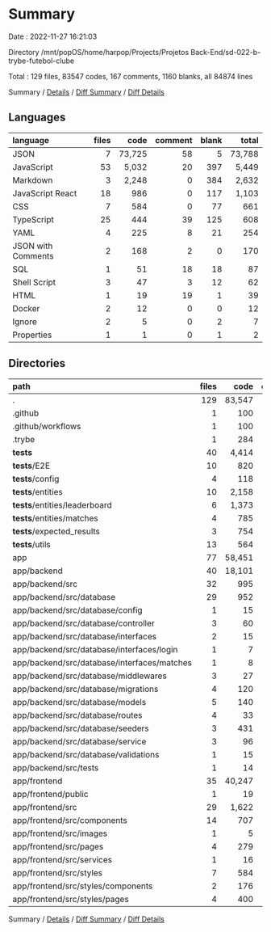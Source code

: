 # Summary

Date : 2022-11-27 16:21:03

Directory /mnt/popOS/home/harpop/Projects/Projetos Back-End/sd-022-b-trybe-futebol-clube

Total : 129 files,  83547 codes, 167 comments, 1160 blanks, all 84874 lines

Summary / [Details](details.md) / [Diff Summary](diff.md) / [Diff Details](diff-details.md)

## Languages
| language | files | code | comment | blank | total |
| :--- | ---: | ---: | ---: | ---: | ---: |
| JSON | 7 | 73,725 | 58 | 5 | 73,788 |
| JavaScript | 53 | 5,032 | 20 | 397 | 5,449 |
| Markdown | 3 | 2,248 | 0 | 384 | 2,632 |
| JavaScript React | 18 | 986 | 0 | 117 | 1,103 |
| CSS | 7 | 584 | 0 | 77 | 661 |
| TypeScript | 25 | 444 | 39 | 125 | 608 |
| YAML | 4 | 225 | 8 | 21 | 254 |
| JSON with Comments | 2 | 168 | 2 | 0 | 170 |
| SQL | 1 | 51 | 18 | 18 | 87 |
| Shell Script | 3 | 47 | 3 | 12 | 62 |
| HTML | 1 | 19 | 19 | 1 | 39 |
| Docker | 2 | 12 | 0 | 0 | 12 |
| Ignore | 2 | 5 | 0 | 2 | 7 |
| Properties | 1 | 1 | 0 | 1 | 2 |

## Directories
| path | files | code | comment | blank | total |
| :--- | ---: | ---: | ---: | ---: | ---: |
| . | 129 | 83,547 | 167 | 1,160 | 84,874 |
| .github | 1 | 100 | 0 | 18 | 118 |
| .github/workflows | 1 | 100 | 0 | 18 | 118 |
| .trybe | 1 | 284 | 0 | 0 | 284 |
| __tests__ | 40 | 4,414 | 14 | 369 | 4,797 |
| __tests__/E2E | 10 | 820 | 0 | 205 | 1,025 |
| __tests__/config | 4 | 118 | 0 | 27 | 145 |
| __tests__/entities | 10 | 2,158 | 0 | 16 | 2,174 |
| __tests__/entities/leaderboard | 6 | 1,373 | 0 | 8 | 1,381 |
| __tests__/entities/matches | 4 | 785 | 0 | 8 | 793 |
| __tests__/expected_results | 3 | 754 | 0 | 6 | 760 |
| __tests__/utils | 13 | 564 | 14 | 115 | 693 |
| app | 77 | 58,451 | 129 | 359 | 58,939 |
| app/backend | 40 | 18,101 | 102 | 146 | 18,349 |
| app/backend/src | 32 | 995 | 41 | 140 | 1,176 |
| app/backend/src/database | 29 | 952 | 19 | 115 | 1,086 |
| app/backend/src/database/config | 1 | 15 | 0 | 3 | 18 |
| app/backend/src/database/controller | 3 | 60 | 0 | 14 | 74 |
| app/backend/src/database/interfaces | 2 | 15 | 0 | 2 | 17 |
| app/backend/src/database/interfaces/login | 1 | 7 | 0 | 1 | 8 |
| app/backend/src/database/interfaces/matches | 1 | 8 | 0 | 1 | 9 |
| app/backend/src/database/middlewares | 3 | 27 | 0 | 12 | 39 |
| app/backend/src/database/migrations | 4 | 120 | 0 | 9 | 129 |
| app/backend/src/database/models | 5 | 140 | 17 | 24 | 181 |
| app/backend/src/database/routes | 4 | 33 | 0 | 17 | 50 |
| app/backend/src/database/seeders | 3 | 431 | 2 | 6 | 439 |
| app/backend/src/database/service | 3 | 96 | 0 | 24 | 120 |
| app/backend/src/database/validations | 1 | 15 | 0 | 4 | 19 |
| app/backend/src/tests | 1 | 14 | 21 | 13 | 48 |
| app/frontend | 35 | 40,247 | 19 | 211 | 40,477 |
| app/frontend/public | 1 | 19 | 19 | 1 | 39 |
| app/frontend/src | 29 | 1,622 | 0 | 206 | 1,828 |
| app/frontend/src/components | 14 | 707 | 0 | 77 | 784 |
| app/frontend/src/images | 1 | 5 | 0 | 1 | 6 |
| app/frontend/src/pages | 4 | 279 | 0 | 40 | 319 |
| app/frontend/src/services | 1 | 16 | 0 | 6 | 22 |
| app/frontend/src/styles | 7 | 584 | 0 | 77 | 661 |
| app/frontend/src/styles/components | 2 | 176 | 0 | 19 | 195 |
| app/frontend/src/styles/pages | 4 | 400 | 0 | 56 | 456 |

Summary / [Details](details.md) / [Diff Summary](diff.md) / [Diff Details](diff-details.md)